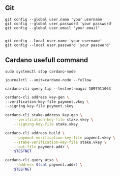 ## Git

```
git config --global user.name 'your username'
git config --global user.password 'your password'
git config --global user.email 'your email'


git config --local user.name 'your username'
git config --local user.password 'your password'
```

## Cardano usefull command

`sudo systemctl stop cardano-node`

`journalctl --unit=cardano-node --follow`

`cardano-cli query tip --testnet-magic 1097911063`

```bash
cardano-cli address key-gen \
--verification-key-file payment.vkey \
--signing-key-file payment.skey
```

```bash
cardano-cli stake-address key-gen \
    --verification-key-file stake.vkey \
    --signing-key-file stake.skey
```

```bash
cardano-cli address build \
    --payment-verification-key-file payment.vkey \
    --stake-verification-key-file stake.vkey \
    --out-file payment.addr \
    $TESTNET
```

```bash
cardano-cli query utxo \
    --address $(cat payment.addr) \
    $TESTNET
```

